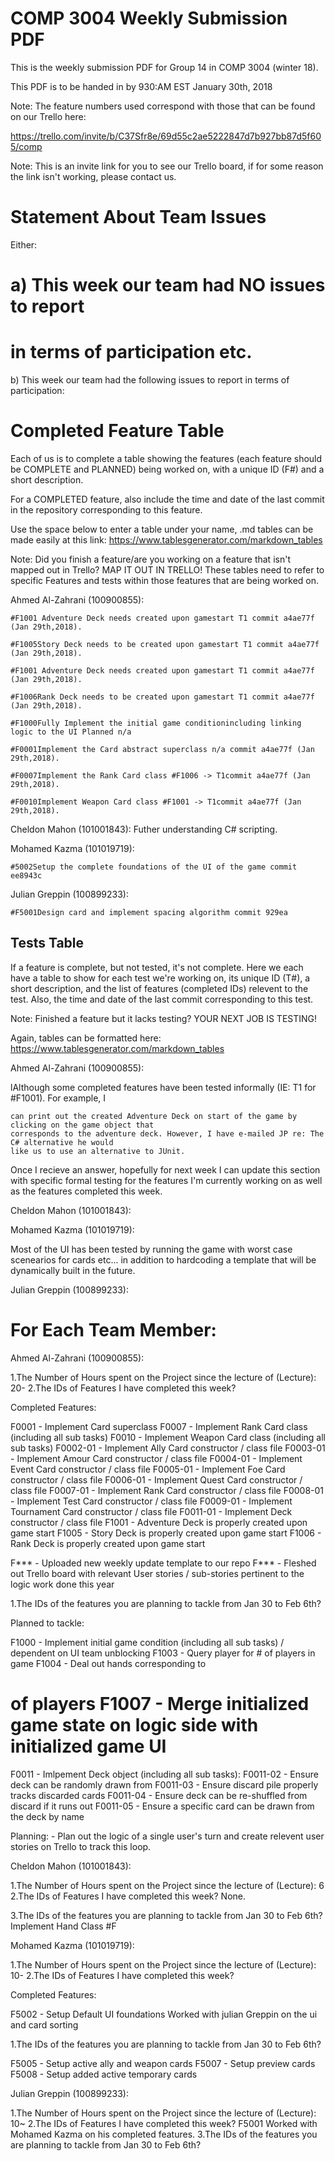 # COMP 3004 Weekly Submission PDF

This is the weekly submission PDF for Group 14 in COMP 3004 (winter 18).

This PDF is to be handed in by 930:AM EST January 30th, 2018

Note: The feature numbers used correspond with those that can be found on our Trello here:

https://trello.com/invite/b/C37Sfr8e/69d55c2ae5222847d7b927bb87d5f605/comp

Note: This is an invite link for you to see our Trello board, if for some reason the link isn't working,
please contact us.

# Statement About Team Issues

Either:

# a) This week our team had NO issues to report

# in terms of participation etc.

b) This week our team had the following issues to report in terms of participation:

# Completed Feature Table

Each of us is to complete a table showing the features (each feature should be COMPLETE and
PLANNED) being worked on, with a unique ID (F#) and a short description.

For a COMPLETED feature, also include the time and date of the last commit in the repository
corresponding to this feature.

Use the space below to enter a table under your name, .md tables can be made easily at this link:
https://www.tablesgenerator.com/markdown_tables

Note: Did you finish a feature/are you working on a feature that isn't mapped out in Trello? MAP IT
OUT IN TRELLO! These tables need to refer to specific Features and tests within those features that
are being worked on.

Ahmed Al-Zahrani (100900855):

```
#F1001 Adventure Deck needs created upon gamestart T1 commit a4ae77f (Jan 29th,2018).
```
```
#F1005Story Deck needs to be created upon gamestart T1 commit a4ae77f (Jan 29th,2018).
```

```
#F1001 Adventure Deck needs created upon gamestart T1 commit a4ae77f (Jan 29th,2018).
```
```
#F1006Rank Deck needs to be created upon gamestart T1 commit a4ae77f (Jan 29th,2018).
```
```
#F1000Fully Implement the initial game conditionincluding linking logic to the UI Planned n/a
```
```
#F0001Implement the Card abstract superclass n/a commit a4ae77f (Jan 29th,2018).
```
```
#F0007Implement the Rank Card class #F1006 -> T1commit a4ae77f (Jan 29th,2018).
```
```
#F0010Implement Weapon Card class #F1001 -> T1commit a4ae77f (Jan 29th,2018).
```
Cheldon Mahon (101001843): Futher understanding C# scripting.

Mohamed Kazma (101019719):

```
#5002Setup the complete foundations of the UI of the game commit ee8943c
```
Julian Greppin (100899233):

```
#F5001Design card and implement spacing algorithm commit 929ea
```
## Tests Table

If a feature is complete, but not tested, it's not complete. Here we each have a table to show for
each test we're working on, its unique ID (T#), a short description, and the list of features
(completed IDs) relevent to the test. Also, the time and date of the last commit corresponding to
this test.

Note: Finished a feature but it lacks testing? YOUR NEXT JOB IS TESTING!

Again, tables can be formatted here: https://www.tablesgenerator.com/markdown_tables

Ahmed Al-Zahrani (100900855):

lAlthough some completed features have been tested informally (IE: T1 for #F1001). For example, I

```
can print out the created Adventure Deck on start of the game by clicking on the game object that
corresponds to the adventure deck. However, I have e-mailed JP re: The C# alternative he would
like us to use an alternative to JUnit.
```
Once I recieve an answer, hopefully for next week I can update this section with specific formal
testing for the features I'm currently working on as well as the features completed this week.

Cheldon Mahon (101001843):

Mohamed Kazma (101019719):


Most of the UI has been tested by running the game with worst case scenearios for cards etc... in
addition to hardcoding a template that will be dynamically built in the future.

Julian Greppin (100899233):

# For Each Team Member:

Ahmed Al-Zahrani (100900855):

1.The Number of Hours spent on the Project since the lecture of (Lecture): 20-
2.The IDs of Features I have completed this week?

Completed Features:

F0001 - Implement Card superclass F0007 - Implement Rank Card class (including all sub tasks)
F0010 - Implement Weapon Card class (including all sub tasks) F0002-01 - Implement Ally Card
constructor / class file F0003-01 - Implement Amour Card constructor / class file F0004-01 -
Implement Event Card constructor / class file F0005-01 - Implement Foe Card constructor / class file
F0006-01 - Implement Quest Card constructor / class file F0007-01 - Implement Rank Card
constructor / class file F0008-01 - Implement Test Card constructor / class file F0009-01 - Implement
Tournament Card constructor / class file F0011-01 - Implement Deck constructor / class file F1001 -
Adventure Deck is properly created upon game start F1005 - Story Deck is properly created upon
game start F1006 - Rank Deck is properly created upon game start

F*** - Uploaded new weekly update template to our repo F*** - Fleshed out Trello board with
relevant User stories / sub-stories pertinent to the logic work done this year

1.The IDs of the features you are planning to tackle from Jan 30 to Feb 6th?

Planned to tackle:

F1000 - Implement initial game condition (including all sub tasks) / dependent on UI team
unblocking F1003 - Query player for # of players in game F1004 - Deal out hands corresponding to
# of players F1007 - Merge initialized game state on logic side with initialized game UI

F0011 - Imlpement Deck object (including all sub tasks): F0011-02 - Ensure deck can be randomly
drawn from F0011-03 - Ensure discard pile properly tracks discarded cards F0011-04 - Ensure deck
can be re-shuffled from discard if it runs out F0011-05 - Ensure a specific card can be drawn from
the deck by name

Planning: - Plan out the logic of a single user's turn and create relevent user stories on Trello to
track this loop.

Cheldon Mahon (101001843):

1.The Number of Hours spent on the Project since the lecture of (Lecture): 6
2.The IDs of Features I have completed this week? None.


3.The IDs of the features you are planning to tackle from Jan 30 to Feb 6th?Implement Hand Class
#F

Mohamed Kazma (101019719):

1.The Number of Hours spent on the Project since the lecture of (Lecture): 10-
2.The IDs of Features I have completed this week?

Completed Features:

F5002 - Setup Default UI foundations Worked with julian Greppin on the ui and card sorting

1.The IDs of the features you are planning to tackle from Jan 30 to Feb 6th?

F5005 - Setup active ally and weapon cards F5007 - Setup preview cards F5008 - Setup added active
temporary cards

Julian Greppin (100899233):

1.The Number of Hours spent on the Project since the lecture of (Lecture): 10~
2.The IDs of Features I have completed this week? F5001 Worked with Mohamed Kazma on his
completed features.
3.The IDs of the features you are planning to tackle from Jan 30 to Feb 6th?


